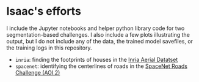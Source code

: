 # Isaac's efforts

I include the Jupyter notebooks and helper python library code for two segmentation-based challenges. I also include a few plots illustrating the output, but I do not include any of the data, the trained model savefiles, or the training logs in this repository.


- `inria`: finding the footprints of houses in the [Inria Aerial Datatset](https://project.inria.fr/aerialimagelabeling/)
- `spacenet`: identifying the centerlines of roads in the [SpaceNet Roads Challenge (AOI 2)](https://spacenetchallenge.github.io/AOI_Lists/AOI_2_Vegas.html)
